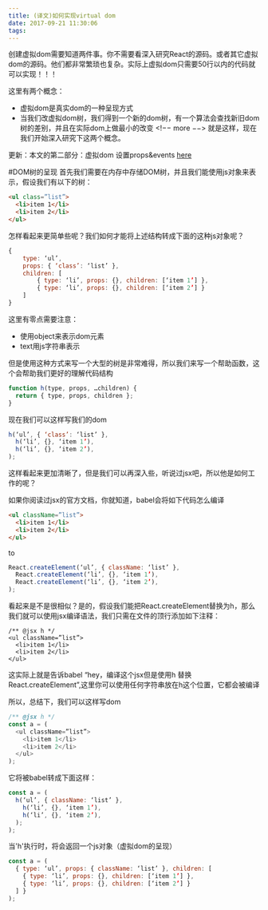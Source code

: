 ```yaml
---
title: (译文)如何实现virtual dom
date: 2017-09-21 11:30:06
tags:
---
```


创建虚拟dom需要知道两件事。你不需要看深入研究React的源码。或者其它虚拟dom的源码。他们都非常繁琐也复杂。实际上虚拟dom只需要50行以内的代码就可以实现！！！

这里有两个概念：
- 虚拟dom是真实dom的一种呈现方式
- 当我们改虚拟dom树，我们得到一个新的dom树，有一个算法会查找新旧dom树的差别，并且在实际dom上做最小的改变
<!−− more −−>
就是这样，现在我们开始深入研究下这两个概念。

更新：本文的第二部分：虚拟dom 设置props&events [here](https://medium.com/@deathmood/write-your-virtual-dom-2-props-events-a957608f5c76)

#DOM树的呈现
首先我们需要在内存中存储DOM树，并且我们能使用js对象来表示，假设我们有以下的树：

``` html
<ul class=”list”>
  <li>item 1</li>
  <li>item 2</li>
</ul>
```

怎样看起来更简单些呢？我们如何才能将上述结构转成下面的这种js对象呢？

``` js
{ 
	type: ‘ul’, 
	props: { ‘class’: ‘list’ }, 
	children: [
		{ type: ‘li’, props: {}, children: [‘item 1’] },
		{ type: ‘li’, props: {}, children: [‘item 2’] }
	] 
}

```
这里有零点需要注意：
- 使用object来表示dom元素
- text用js字符串表示

但是使用这种方式来写一个大型的树是非常难得，所以我们来写一个帮助函数，这个会帮助我们更好的理解代码结构

``` js
function h(type, props, …children) {
  return { type, props, children };
}
```

现在我们可以这样写我们的dom
``` js
h(‘ul’, { ‘class’: ‘list’ },
  h(‘li’, {}, ‘item 1’),
  h(‘li’, {}, ‘item 2’),
);
```

这样看起来更加清晰了，但是我们可以再深入些，听说过jsx吧，所以他是如何工作的呢？

如果你阅读过jsx的官方文档，你就知道，babel会将如下代码怎么编译
``` html
<ul className=”list”>
  <li>item 1</li>
  <li>item 2</li>
</ul>
```
to

``` js
React.createElement(‘ul’, { className: ‘list’ },
  React.createElement(‘li’, {}, ‘item 1’),
  React.createElement(‘li’, {}, ‘item 2’),
);
```

看起来是不是很相似？是的，假设我们能把React.createElement替换为h，那么我们就可以使用jsx编译语法，我们只需在文件的顶行添加如下注释：
```
/** @jsx h */
<ul className=”list”>
  <li>item 1</li>
  <li>item 2</li>
</ul>
```

这实际上就是告诉babel “hey，编译这个jsx但是使用h 替换React.createElement”,这里你可以使用任何字符串放在h这个位置，它都会被编译

所以，总结下，我们可以这样写dom

``` js
/** @jsx h */
const a = (
  <ul className=”list”>
    <li>item 1</li>
    <li>item 2</li>
  </ul>
);
```
它将被babel转成下面这样：

``` js
const a = (
  h(‘ul’, { className: ‘list’ },
    h(‘li’, {}, ‘item 1’),
    h(‘li’, {}, ‘item 2’),
  );
);
```

当'h'执行时，将会返回一个js对象（虚拟dom的呈现）
``` js
const a = (
  { type: ‘ul’, props: { className: ‘list’ }, children: [
    { type: ‘li’, props: {}, children: [‘item 1’] },
    { type: ‘li’, props: {}, children: [‘item 2’] }
  ] }
);
```